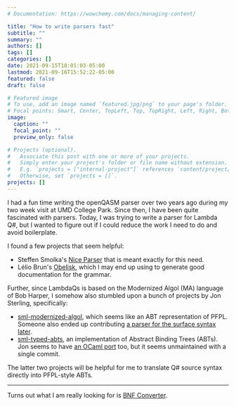 ```yaml
---
# Documentation: https://wowchemy.com/docs/managing-content/

title: "How to write parsers fast"
subtitle: ""
summary: ""
authors: []
tags: []
categories: []
date: 2021-09-15T18:01:03-05:00
lastmod: 2021-09-16T15:52:22-05:00
featured: false
draft: false

# Featured image
# To use, add an image named `featured.jpg/png` to your page's folder.
# Focal points: Smart, Center, TopLeft, Top, TopRight, Left, Right, BottomLeft, Bottom, BottomRight.
image:
  caption: ""
  focal_point: ""
  preview_only: false

# Projects (optional).
#   Associate this post with one or more of your projects.
#   Simply enter your project's folder or file name without extension.
#   E.g. `projects = ["internal-project"]` references `content/project/deep-learning/index.md`.
#   Otherwise, set `projects = []`.
projects: []
---
```


I had a fun time writing the openQASM parser over two years ago during my two week visit at UMD College Park. Since then, I have been quite fascinated with parsers. Today, I was trying to write a parser for Lambda Q#, but I wanted to figure out if I could reduce the work I need to do and avoid boilerplate.

I found a few projects that seem helpful:
- Steffen Smolka's [Nice Parser](https://github.com/smolkaj/nice-parser) that is meant exactly for this need.
- Lélio Brun's [Obelisk](https://github.com/Lelio-Brun/Obelisk), which I may end up using to generate good documentation for the grammar.

Further, since LambdaQs is based on the Modernized Algol (MA) language of Bob Harper, I somehow also stumbled upon a bunch of projects by Jon Sterling, specifically:
- [sml-modernized-algol](https://github.com/jonsterling/sml-modernized-algol), which seems like an ABT representation of PFPL. Someone also ended up contributing [a parser for the surface syntax later](https://github.com/jonsterling/sml-modernized-algol/pull/4).
- [sml-typed-abts](https://github.com/RedPRL/sml-typed-abts), an implementation of Abstract Binding Trees (ABTs). Jon seems to have [an OCaml port](https://github.com/jonsterling/ocaml-abt) too, but it seems unmaintained with a single commit.

The latter two projects will be helpful for me to translate Q# source syntax directly into PFPL-style ABTs.

---

Turns out what I am really looking for is [BNF Converter](http://bnfc.digitalgrammars.com/).
